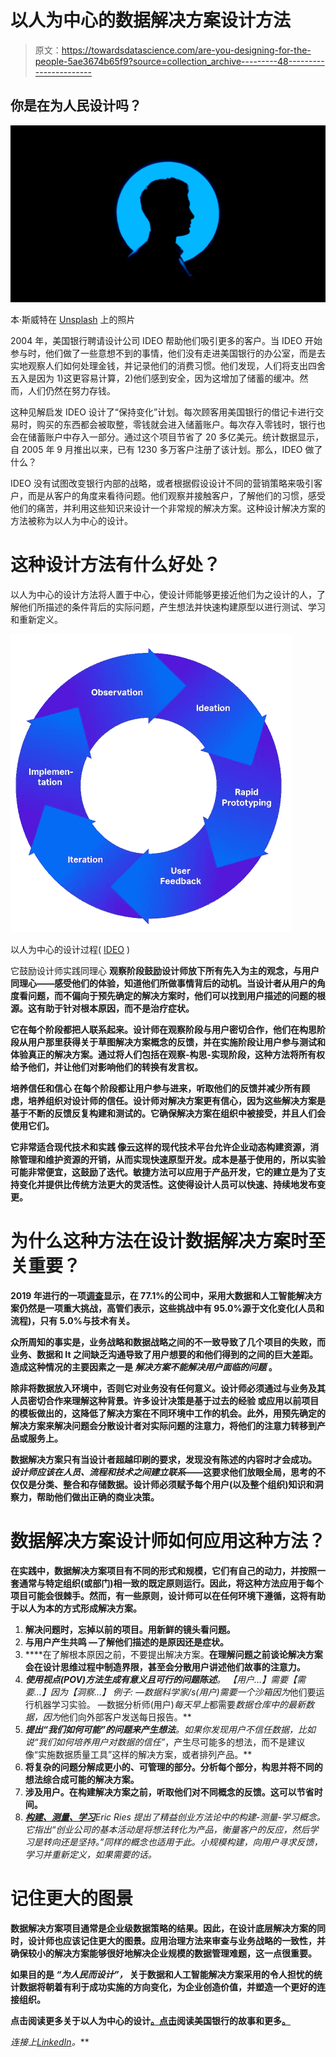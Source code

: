 # 以人为中心的数据解决方案设计方法

> 原文：<https://towardsdatascience.com/are-you-designing-for-the-people-5ae3674b65f9?source=collection_archive---------48----------------------->

## 你是在为人民设计吗？

![](img/1c714ce11ab06ab55d6312aed9e8e305.png)

本·斯威特在 [Unsplash](https://unsplash.com/s/photos/people-circle?utm_source=unsplash&utm_medium=referral&utm_content=creditCopyText) 上的照片

2004 年，美国银行聘请设计公司 IDEO 帮助他们吸引更多的客户。当 IDEO 开始参与时，他们做了一些意想不到的事情，他们没有走进美国银行的办公室，而是去实地观察人们如何处理金钱，并记录他们的消费习惯。他们发现，人们将支出四舍五入是因为 1)这更容易计算，2)他们感到安全，因为这增加了储蓄的缓冲。然而，人们仍然在努力存钱。

这种见解启发 IDEO 设计了“保持变化”计划。每次顾客用美国银行的借记卡进行交易时，购买的东西都会被取整，零钱就会进入储蓄账户。每次存入零钱时，银行也会在储蓄账户中存入一部分。通过这个项目节省了 20 多亿美元。统计数据显示，自 2005 年 9 月推出以来，已有 1230 多万客户注册了该计划。那么，IDEO 做了什么？

IDEO 没有试图改变银行内部的战略，或者根据假设设计不同的营销策略来吸引客户，而是从客户的角度来看待问题。他们观察并接触客户，了解他们的习惯，感受他们的痛苦，并利用这些知识来设计一个非常规的解决方案。这种设计解决方案的方法被称为以人为中心的设计。

# 这种设计方法有什么好处？

以人为中心的设计方法将人置于中心，使设计师能够更接近他们为之设计的人，了解他们所描述的条件背后的实际问题，产生想法并快速构建原型以进行测试、学习和重新定义。

![](img/ce3e9b3476988b1d3afa0bbcd79721f2.png)

以人为中心的设计过程( [IDEO](https://www.usertesting.com/blog/how-ideo-uses-customer-insights-to-design-innovative-products-users-love) )

它鼓励设计师实践同理心
**观察阶段鼓励设计师放下所有先入为主的观念，与用户同理心——感受他们的体验，知道他们所做事情背后的动机。当设计者从用户的角度看问题，而不偏向于预先确定的解决方案时，他们可以找到用户描述的问题的根源。这有助于针对根本原因，而不是治疗症状。**

**它在每个阶段都把人联系起来。设计师在观察阶段与用户密切合作，他们在构思阶段从用户那里获得关于草图解决方案概念的反馈，并在实施阶段让用户参与测试和体验真正的解决方案。通过将人们包括在观察-构思-实现阶段，这种方法将所有权给予他们，并让他们对影响他们的转换有发言权。**

****培养信任和信心** 在每个阶段都让用户参与进来，听取他们的反馈并减少所有顾虑，培养组织对设计师的信任。设计师对解决方案更有信心，因为这些解决方案是基于不断的反馈反复构建和测试的。它确保解决方案在组织中被接受，并且人们会使用它们。**

****它非常适合现代技术和实践** 像云这样的现代技术平台允许企业动态构建资源，消除管理和维护资源的开销，从而实现快速原型开发。成本是基于使用的，所以实验可能非常便宜，这鼓励了迭代。敏捷方法可以应用于产品开发，它的建立是为了支持变化并提供比传统方法更大的灵活性。这使得设计人员可以快速、持续地发布变更。**

# **为什么这种方法在设计数据解决方案时至关重要？**

**2019 年进行的一项[调查](http://newvantage.com/wp-content/uploads/2018/12/Big-Data-Executive-Survey-2019-Findings-Updated-010219-1.pdf)显示，在 77.1%的公司中，采用大数据和人工智能解决方案仍然是一项重大挑战，高管们表示，这些挑战中有 95.0%源于文化变化(人员和流程)，只有 5.0%与技术有关。**

**众所周知的事实是，业务战略和数据战略之间的不一致导致了几个项目的失败，而业务、数据和 It 之间缺乏沟通导致了用户想要的和他们得到的之间的巨大差距。造成这种情况的主要因素之一是 ***解决方案不能解决用户面临的问题*** 。**

**除非将数据放入环境中，否则它对业务没有任何意义。设计师必须通过与业务及其人员密切合作来理解这种背景。许多设计决策是基于过去的经验 或应用以前项目的模板做出的，这降低了解决方案在不同环境中工作的机会。此外，用预先确定的解决方案来解决问题会分散设计者对实际问题的注意力，将他们的注意力转移到产品或服务上。**

**数据解决方案只有当设计者超越印刷的要求，发现没有陈述的内容时才会成功。 ***设计师应该在人员、流程和技术之间建立联系***——这要求他们放眼全局，思考的不仅仅是分类、整合和存储数据。设计师必须赋予每个用户(以及整个组织)知识和洞察力，帮助他们做出正确的商业决策。**

# **数据解决方案设计师如何应用这种方法？**

**在实践中，数据解决方案项目有不同的形式和规模，它们有自己的动力，并按照一套通常与特定组织(或部门)相一致的既定原则运行。因此，将这种方法应用于每个项目可能会很棘手。然而，有一些原则，设计师可以在任何环境下遵循，这将有助于以人为本的方式形成解决方案。**

1.  **解决问题时，忘掉以前的项目。用新鲜的镜头看问题。**
2.  ****与用户产生共鸣** —了解他们描述的是原因还是症状。**
3.  ****在了解根本原因之前，不要提出解决方案。**在理解问题之前谈论解决方案会在设计思维过程中制造界限，甚至会分散用户讲述他们故事的注意力。**
4.  ****使用视点(POV)方法生成有意义且可行的问题陈述**。
    【用户…】*需要*【需要…】*因为*【洞察…】
    例子:
    —数据科学家/s(用户)*需要*一个沙箱*因为*他们要运行机器学习实验。
    —数据分析师(用户)*每天早上*都需要*数据仓库中的最新数据，因为*他们向外部客户发送每日报告。**
5.  ****提出“我们如何可能”的问题来产生想法**。如果你发现用户不信任数据，比如说*“我们如何培养用户对数据的信任”*，产生尽可能多的想法，而不是建议像“实施数据质量工具”这样的解决方案，或者排列产品。**
6.  **将复杂的问题分解成更小的、可管理的部分。分析每个部分，构思并将不同的想法综合成可能的解决方案。**
7.  ****涉及用户**。在构建解决方案之前，听取他们对不同概念的反馈。这可以节省时间。**
8.  **[**构建、测量、学习**](http://theleanstartup.com/principles)Eric Ries 提出了精益创业方法论中的构建-测量-学习概念。它指出*“创业公司的基本活动是将想法转化为产品，衡量客户的反应，然后学习是转向还是坚持。”*同样的概念也适用于此。小规模构建，向用户寻求反馈，学习并重新定义，如果需要的话。**

# **记住更大的图景**

**数据解决方案项目通常是企业级数据策略的结果。因此，在设计底层解决方案的同时，设计师也应该记住更大的图景。应用治理方法来审查与业务战略的一致性，并确保较小的解决方案能够很好地解决企业规模的数据管理难题，这一点很重要。**

**如果目的是 ***“为人民而设计”，*** 关于数据和人工智能解决方案采用的令人担忧的统计数据将朝着有利于成功实施的方向变化，为企业创造价值，并塑造一个更好的连接组织。**

**点击阅读更多关于以人为中心的设计[。点击](https://www.usertesting.com/blog/how-ideo-uses-customer-insights-to-design-innovative-products-users-love)阅读美国银行的故事和更多[。](https://www.designbetter.co/design-thinking/empathize)**

***连接上*[*LinkedIn*](http://www.linkedin.com/in/sandipanbhaumik)*。***